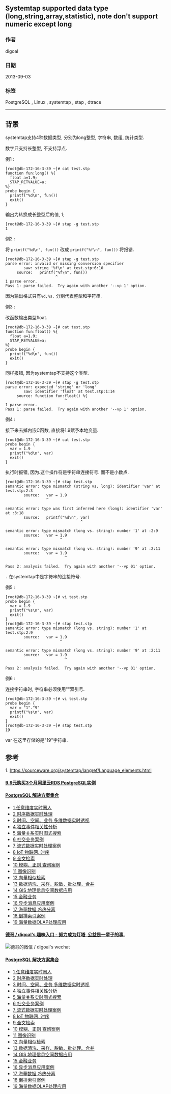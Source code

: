 ## Systemtap supported data type (long,string,array,statistic), note don't support numeric except long  
                                                                 
### 作者                                                                 
digoal                                                                 
                                                                 
### 日期                                                                 
2013-09-03                                                               
                                                                 
### 标签                                                                 
PostgreSQL , Linux , systemtap , stap , dtrace        
                                                                 
----                                                                 
                                                                 
## 背景          
systemtap支持4种数据类型, 分别为long整型, 字符串, 数组, 统计类型.  
  
数字只支持长整型, 不支持浮点.   
  
例1 :   
  
```  
[root@db-172-16-3-39 ~]# cat test.stp  
function fun:long() %{  
  float a=1.9;  
  STAP_RETVALUE=a;  
%}  
probe begin {  
  printf("%d\n", fun())  
  exit()  
}  
```  
  
输出为转换成长整型后的值, 1;  
  
```  
[root@db-172-16-3-39 ~]# stap -g test.stp   
1  
```  
  
例2 :   
  
将  ```printf("%d\n", fun())``` 改成  ```printf("%f\n", fun())``` 将报错.  
  
```  
[root@db-172-16-3-39 ~]# stap -g test.stp   
parse error: invalid or missing conversion specifier  
        saw: string '%f\n' at test.stp:6:10  
     source:   printf("%f\n", fun())  
                      ^  
1 parse error.  
Pass 1: parse failed.  Try again with another '--vp 1' option.  
```  
  
因为输出格式只有```%d,%s.``` 分别代表整型和字符串.  
  
例3 :   
  
改函数输出类型float.  
  
```  
[root@db-172-16-3-39 ~]# cat test.stp   
function fun:float() %{  
  float a=1.9;  
  STAP_RETVALUE=a;  
%}  
probe begin {  
  printf("%d\n", fun())  
  exit()  
}  
```  
  
同样报错, 因为systemtap不支持这个类型.  
  
```  
[root@db-172-16-3-39 ~]# stap -g test.stp   
parse error: expected 'string' or 'long'  
        saw: identifier 'float' at test.stp:1:14  
     source: function fun:float() %{  
                          ^  
1 parse error.  
Pass 1: parse failed.  Try again with another '--vp 1' option.  
```  
  
例4 :   
  
接下来去掉内嵌C函数, 直接将1.9赋予本地变量.  
  
```  
[root@db-172-16-3-39 ~]# cat test.stp   
probe begin {  
  var = 1.9  
  printf("%d\n", var)  
  exit()  
}  
```  
  
执行时报错, 因为.这个操作符是字符串连接符号. 而不是小数点.  
  
```  
[root@db-172-16-3-39 ~]# stap test.stp   
semantic error: type mismatch (string vs. long): identifier 'var' at test.stp:2:3  
        source:   var = 1.9  
                  ^  
  
semantic error: type was first inferred here (long): identifier 'var' at :3:18  
        source:   printf("%d\n", var)  
                                 ^  
  
semantic error: type mismatch (long vs. string): number '1' at :2:9  
        source:   var = 1.9  
                        ^  
  
semantic error: type mismatch (long vs. string): number '9' at :2:11  
        source:   var = 1.9  
                          ^  
  
Pass 2: analysis failed.  Try again with another '--vp 01' option.  
```  
  
```.``` 在systemtap中是字符串的连接符号.  
  
例5 :   
  
```  
[root@db-172-16-3-39 ~]# vi test.stp   
probe begin {  
  var = 1.9  
  printf("%s\n", var)  
  exit()  
}  
[root@db-172-16-3-39 ~]# stap test.stp   
semantic error: type mismatch (long vs. string): number '1' at test.stp:2:9  
        source:   var = 1.9  
                        ^  
  
semantic error: type mismatch (long vs. string): number '9' at :2:11  
        source:   var = 1.9  
                          ^  
  
Pass 2: analysis failed.  Try again with another '--vp 01' option.  
```  
  
例6 :   
  
连接字符串时, 字符串必须使用""双引号.  
  
```  
[root@db-172-16-3-39 ~]# vi test.stp   
probe begin {  
  var = "1"."9"  
  printf("%s\n", var)  
  exit()  
}  
[root@db-172-16-3-39 ~]# stap test.stp   
19  
```  
  
var 在这里存储的是"19"字符串.  
  
## 参考  
1\. https://sourceware.org/systemtap/langref/Language_elements.html  
  
  
  
  
  
  
  
  
  
  
  
  
  
  
  
  
  
  
  
  
  
  
  
  
  
  
  
  
  
  
  
  
  
  
  
  
  
  
  
  
  
  
  
  
  
  
#### [9.9元购买3个月阿里云RDS PostgreSQL实例](https://www.aliyun.com/database/postgresqlactivity "57258f76c37864c6e6d23383d05714ea")
  
  
#### [PostgreSQL 解决方案集合](https://yq.aliyun.com/topic/118 "40cff096e9ed7122c512b35d8561d9c8")
- [1 任意维度实时圈人](https://yq.aliyun.com/topic/118 "40cff096e9ed7122c512b35d8561d9c8")
- [2 时序数据实时处理](https://yq.aliyun.com/topic/118 "40cff096e9ed7122c512b35d8561d9c8")
- [3 时间、空间、业务 多维数据实时透视](https://yq.aliyun.com/topic/118 "40cff096e9ed7122c512b35d8561d9c8")
- [4 独立事件相关性分析](https://yq.aliyun.com/topic/118 "40cff096e9ed7122c512b35d8561d9c8")
- [5 海量关系实时图式搜索](https://yq.aliyun.com/topic/118 "40cff096e9ed7122c512b35d8561d9c8")
- [6 社交业务案例](https://yq.aliyun.com/topic/118 "40cff096e9ed7122c512b35d8561d9c8")
- [7 流式数据实时处理案例](https://yq.aliyun.com/topic/118 "40cff096e9ed7122c512b35d8561d9c8")
- [8 IoT 物联网, 时序](https://yq.aliyun.com/topic/118 "40cff096e9ed7122c512b35d8561d9c8")
- [9 全文检索](https://yq.aliyun.com/topic/118 "40cff096e9ed7122c512b35d8561d9c8")
- [10 模糊、正则 查询案例](https://yq.aliyun.com/topic/118 "40cff096e9ed7122c512b35d8561d9c8")
- [11 图像识别](https://yq.aliyun.com/topic/118 "40cff096e9ed7122c512b35d8561d9c8")
- [12 向量相似检索](https://yq.aliyun.com/topic/118 "40cff096e9ed7122c512b35d8561d9c8")
- [13 数据清洗、采样、脱敏、批处理、合并](https://yq.aliyun.com/topic/118 "40cff096e9ed7122c512b35d8561d9c8")
- [14 GIS 地理信息空间数据应用](https://yq.aliyun.com/topic/118 "40cff096e9ed7122c512b35d8561d9c8")
- [15 金融业务](https://yq.aliyun.com/topic/118 "40cff096e9ed7122c512b35d8561d9c8")
- [16 异步消息应用案例](https://yq.aliyun.com/topic/118 "40cff096e9ed7122c512b35d8561d9c8")
- [17 海量数据 冷热分离](https://yq.aliyun.com/topic/118 "40cff096e9ed7122c512b35d8561d9c8")
- [18 倒排索引案例](https://yq.aliyun.com/topic/118 "40cff096e9ed7122c512b35d8561d9c8")
- [19 海量数据OLAP处理应用](https://yq.aliyun.com/topic/118 "40cff096e9ed7122c512b35d8561d9c8")
  
  
#### [德哥 / digoal's 趣味入口 - 努力成为灯塔, 公益是一辈子的事.](https://github.com/digoal/blog/blob/master/README.md "22709685feb7cab07d30f30387f0a9ae")
  
  
![德哥的微信 / digoal's wechat](../pic/digoal_weixin.jpg "f7ad92eeba24523fd47a6e1a0e691b59")
  
  
#### [PostgreSQL 解决方案集合](https://yq.aliyun.com/topic/118 "40cff096e9ed7122c512b35d8561d9c8")
- [1 任意维度实时圈人](https://yq.aliyun.com/topic/118 "40cff096e9ed7122c512b35d8561d9c8")
- [2 时序数据实时处理](https://yq.aliyun.com/topic/118 "40cff096e9ed7122c512b35d8561d9c8")
- [3 时间、空间、业务 多维数据实时透视](https://yq.aliyun.com/topic/118 "40cff096e9ed7122c512b35d8561d9c8")
- [4 独立事件相关性分析](https://yq.aliyun.com/topic/118 "40cff096e9ed7122c512b35d8561d9c8")
- [5 海量关系实时图式搜索](https://yq.aliyun.com/topic/118 "40cff096e9ed7122c512b35d8561d9c8")
- [6 社交业务案例](https://yq.aliyun.com/topic/118 "40cff096e9ed7122c512b35d8561d9c8")
- [7 流式数据实时处理案例](https://yq.aliyun.com/topic/118 "40cff096e9ed7122c512b35d8561d9c8")
- [8 IoT 物联网, 时序](https://yq.aliyun.com/topic/118 "40cff096e9ed7122c512b35d8561d9c8")
- [9 全文检索](https://yq.aliyun.com/topic/118 "40cff096e9ed7122c512b35d8561d9c8")
- [10 模糊、正则 查询案例](https://yq.aliyun.com/topic/118 "40cff096e9ed7122c512b35d8561d9c8")
- [11 图像识别](https://yq.aliyun.com/topic/118 "40cff096e9ed7122c512b35d8561d9c8")
- [12 向量相似检索](https://yq.aliyun.com/topic/118 "40cff096e9ed7122c512b35d8561d9c8")
- [13 数据清洗、采样、脱敏、批处理、合并](https://yq.aliyun.com/topic/118 "40cff096e9ed7122c512b35d8561d9c8")
- [14 GIS 地理信息空间数据应用](https://yq.aliyun.com/topic/118 "40cff096e9ed7122c512b35d8561d9c8")
- [15 金融业务](https://yq.aliyun.com/topic/118 "40cff096e9ed7122c512b35d8561d9c8")
- [16 异步消息应用案例](https://yq.aliyun.com/topic/118 "40cff096e9ed7122c512b35d8561d9c8")
- [17 海量数据 冷热分离](https://yq.aliyun.com/topic/118 "40cff096e9ed7122c512b35d8561d9c8")
- [18 倒排索引案例](https://yq.aliyun.com/topic/118 "40cff096e9ed7122c512b35d8561d9c8")
- [19 海量数据OLAP处理应用](https://yq.aliyun.com/topic/118 "40cff096e9ed7122c512b35d8561d9c8")
  
